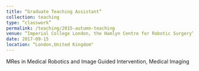 ```yaml
---
title: “Graduate Teaching Assistant”
collection: teaching
type: “classwork”
permalink: /teaching/2015-autumn-teaching
venue: “Imperial College London, the Hamlyn Centre for Robotic Surgery”
date: 2017-09-15
location: “London,United Kingdom"
---
```


MRes in Medical Robotics and Image Guided Intervention, Medical Imaging